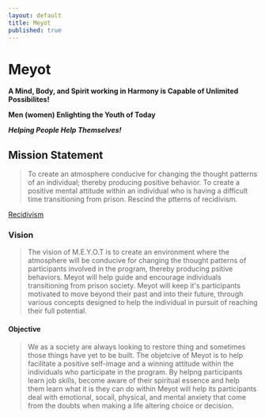 ```yaml
---
layout: default
title: Meyot
published: true
---
```


# Meyot
**A Mind, Body, and Spirit working in Harmony is Capable of Unlimited Possibilites!**

**Men (women) Enlighting the Youth of Today**  

**_Helping People Help Themselves!_**

## Mission Statement

>To create an atmosphere conducive for changing the thought patterns of an individual; thereby producing positive behavior.  To create a positive mental attitude within an individual who is having a difficult time transitioning from prison. Rescind the ptterns of recidivism.

[Recidivism](http://www.nij.gov/topics/corrections/recidivism/Pages/welcome.aspx)
 
### Vision

 >The vision of M.E.Y.O.T is to create an environment where the atmosphere will be conducive for changing the thought patterns of participants involved in the program, thereby producing psitive behaviors. Meyot will help guide and encourage individuals transitioning from prison society. Meyot will keep it's participants motivated to move beyond their past and into their future, through various concepts designed to help the individual in pursuit of reaching their full potential.
 
#### Objective

>We as a society are always looking to restore thing and sometimes those things have yet to be built. The objetcive of Meyot is to help facilitate a positive self-image and a winning attitude within the individuals who participate in the program. By helpng participants learn job skills, become aware of their spiritual essence and help them learn what it is they can do within Meyot will help its participants deal with emotional, socail, physical, and mental anxiety that come from the doubts when making a life altering choice or decision.
